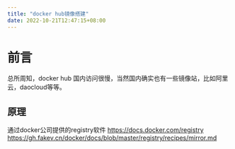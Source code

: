 ```yaml
---
title: "docker hub镜像搭建"
date: 2022-10-21T12:47:15+08:00
---
```


# 前言
总所周知，docker hub 国内访问很慢，当然国内确实也有一些镜像站，比如阿里云，daocloud等等。

## 原理
通过docker公司提供的registry软件
<https://docs.docker.com/registry>
<https://gh.fakev.cn/docker/docs/blob/master/registry/recipes/mirror.md>

